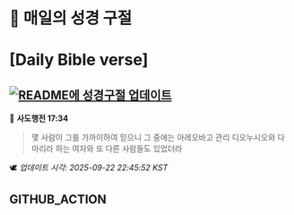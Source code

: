 # 🙏 매일의 성경 구절
# [Daily Bible verse]
## [![README에 성경구절 업데이트](https://github.com/DONGSUKA/first_test/actions/workflows/update-readme-bible.yml/badge.svg)](https://github.com/DONGSUKA/first_test/actions/workflows/update-readme-bible.yml)
<!-- START_BIBLE_VERSE -->
📖 **사도행전 17:34**
> 몇 사람이 그를 가까이하여 믿으니 그 중에는 아레오바고 관리 디오누시오와 다마리라 하는 여자와 또 다른 사람들도 있었더라

🕊️ _업데이트 시각: 2025-09-22 22:45:52 KST_
  <!-- END_BIBLE_VERSE -->
## GITHUB_ACTION
